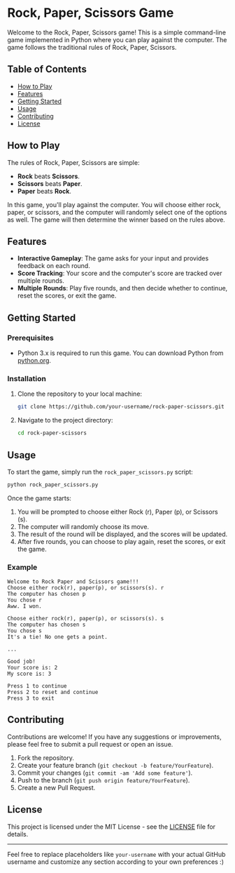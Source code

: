 # Rock, Paper, Scissors Game

Welcome to the Rock, Paper, Scissors game! This is a simple command-line game implemented in Python where you can play against the computer. The game follows the traditional rules of Rock, Paper, Scissors.

## Table of Contents

- [How to Play](#how-to-play)
- [Features](#features)
- [Getting Started](#getting-started)
- [Usage](#usage)
- [Contributing](#contributing)
- [License](#license)

## How to Play

The rules of Rock, Paper, Scissors are simple:

- **Rock** beats **Scissors**.
- **Scissors** beats **Paper**.
- **Paper** beats **Rock**.

In this game, you'll play against the computer. You will choose either rock, paper, or scissors, and the computer will randomly select one of the options as well. The game will then determine the winner based on the rules above.

## Features

- **Interactive Gameplay**: The game asks for your input and provides feedback on each round.
- **Score Tracking**: Your score and the computer's score are tracked over multiple rounds.
- **Multiple Rounds**: Play five rounds, and then decide whether to continue, reset the scores, or exit the game.

## Getting Started

### Prerequisites

- Python 3.x is required to run this game. You can download Python from [python.org](https://www.python.org/).

### Installation

1. Clone the repository to your local machine:

    ```bash
    git clone https://github.com/your-username/rock-paper-scissors.git
    ```

2. Navigate to the project directory:

    ```bash
    cd rock-paper-scissors
    ```

## Usage

To start the game, simply run the `rock_paper_scissors.py` script:

```bash
python rock_paper_scissors.py
```

Once the game starts:

1. You will be prompted to choose either Rock (r), Paper (p), or Scissors (s).
2. The computer will randomly choose its move.
3. The result of the round will be displayed, and the scores will be updated.
4. After five rounds, you can choose to play again, reset the scores, or exit the game.

### Example

```
Welcome to Rock Paper and Scissors game!!!
Choose either rock(r), paper(p), or scissors(s). r
The computer has chosen p
You chose r
Aww. I won.

Choose either rock(r), paper(p), or scissors(s). s
The computer has chosen s
You chose s
It's a tie! No one gets a point.

...

Good job!
Your score is: 2 
My score is: 3

Press 1 to continue
Press 2 to reset and continue
Press 3 to exit 
```

## Contributing

Contributions are welcome! If you have any suggestions or improvements, please feel free to submit a pull request or open an issue.

1. Fork the repository.
2. Create your feature branch (`git checkout -b feature/YourFeature`).
3. Commit your changes (`git commit -am 'Add some feature'`).
4. Push to the branch (`git push origin feature/YourFeature`).
5. Create a new Pull Request.

## License

This project is licensed under the MIT License - see the [LICENSE](LICENSE) file for details.

---

Feel free to replace placeholders like `your-username` with your actual GitHub username and customize any section according to your own preferences :)
